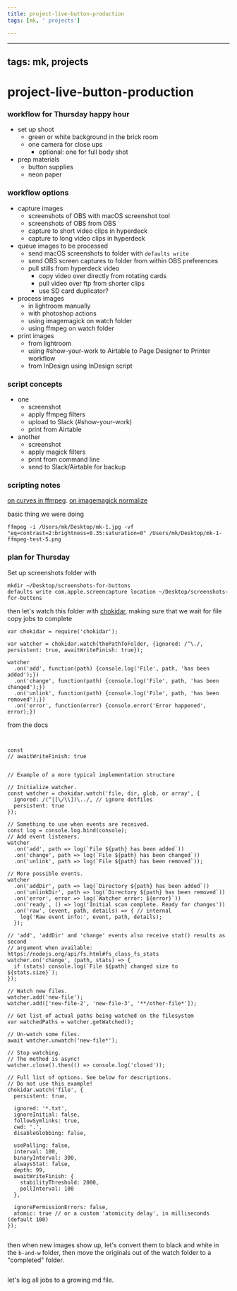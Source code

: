 ```yaml
---
title: project-live-button-production
tags: [mk, ' projects']

---
```


---
tags: mk, projects
---


# project-live-button-production

### workflow for Thursday happy hour

- set up shoot
    - green or white background in the brick room
    - one camera for close ups
        - optional: one for full body shot
- prep materials
    - button supplies
    - neon paper







### workflow options

- capture images
    - screenshots of OBS with macOS screenshot tool
    - screenshots of OBS from OBS
    - capture to short video clips in hyperdeck
    - capture to long video clips in hyperdeck
- queue images to be processed
    - send macOS screenshots to folder with `defaults write`
    - send OBS screen captures to folder from within OBS preferences
    - pull stills from hyperdeck video
        - copy video over directly from rotating cards
        - pull video over ftp from shorter clips
        - use SD card duplicator?
- process images
    - in lightroom manually
    - with photoshop actions
    - using imagemagick on watch folder
    - using ffmpeg on watch folder
- print images
    - from lightroom
    - using #show-your-work to Airtable to Page Designer to Printer workflow
    - from InDesign using InDesign script


### script concepts

- one
    - screenshot
    - apply ffmpeg filters
    - upload to Slack (#show-your-work)
    - print from Airtable
- another
    - screenshot
    - apply magick filters
    - print from command line
    - send to Slack/Airtable for backup


### scripting notes

[on curves in ffmpeg](https://video.stackexchange.com/questions/14603/what-is-the-ffmpeg-filter-equivalent-of-automatic-levels-for-colors).
[on imagemagick normalize](https://imagemagick.org/script/command-line-options.php#normalize)

basic thing we were doing

`ffmpeg -i /Users/mk/Desktop/mk-1.jpg -vf "eq=contrast=2:brightness=0.35:saturation=0" /Users/mk/Desktop/mk-1-ffmpeg-test-5.png`

### plan for Thursday

Set up screenshots folder with
 
```
mkdir ~/Desktop/screenshots-for-buttons
defaults write com.apple.screencapture location ~/Desktop/screenshots-for-buttons
```

then let's watch this folder with [chokidar](https://www.npmjs.com/package/chokidar), making sure that we wait for file copy jobs to complete

```
var chokidar = require('chokidar');

var watcher = chokidar.watch(thePathToFolder, {ignored: /^\./, persistent: true, awaitWriteFinish: true});

watcher
  .on('add', function(path) {console.log('File', path, 'has been added');})
  .on('change', function(path) {console.log('File', path, 'has been changed');})
  .on('unlink', function(path) {console.log('File', path, 'has been removed');})
  .on('error', function(error) {console.error('Error happened', error);})
```


from the docs
```
  
  
const
// awaitWriteFinish: true


// Example of a more typical implementation structure

// Initialize watcher.
const watcher = chokidar.watch('file, dir, glob, or array', {
  ignored: /(^|[\/\\])\../, // ignore dotfiles
  persistent: true
});

// Something to use when events are received.
const log = console.log.bind(console);
// Add event listeners.
watcher
  .on('add', path => log(`File ${path} has been added`))
  .on('change', path => log(`File ${path} has been changed`))
  .on('unlink', path => log(`File ${path} has been removed`));

// More possible events.
watcher
  .on('addDir', path => log(`Directory ${path} has been added`))
  .on('unlinkDir', path => log(`Directory ${path} has been removed`))
  .on('error', error => log(`Watcher error: ${error}`))
  .on('ready', () => log('Initial scan complete. Ready for changes'))
  .on('raw', (event, path, details) => { // internal
    log('Raw event info:', event, path, details);
  });

// 'add', 'addDir' and 'change' events also receive stat() results as second
// argument when available: https://nodejs.org/api/fs.html#fs_class_fs_stats
watcher.on('change', (path, stats) => {
  if (stats) console.log(`File ${path} changed size to ${stats.size}`);
});

// Watch new files.
watcher.add('new-file');
watcher.add(['new-file-2', 'new-file-3', '**/other-file*']);

// Get list of actual paths being watched on the filesystem
var watchedPaths = watcher.getWatched();

// Un-watch some files.
await watcher.unwatch('new-file*');

// Stop watching.
// The method is async!
watcher.close().then(() => console.log('closed'));

// Full list of options. See below for descriptions.
// Do not use this example!
chokidar.watch('file', {
  persistent: true,

  ignored: '*.txt',
  ignoreInitial: false,
  followSymlinks: true,
  cwd: '.',
  disableGlobbing: false,

  usePolling: false,
  interval: 100,
  binaryInterval: 300,
  alwaysStat: false,
  depth: 99,
  awaitWriteFinish: {
    stabilityThreshold: 2000,
    pollInterval: 100
  },

  ignorePermissionErrors: false,
  atomic: true // or a custom 'atomicity delay', in milliseconds (default 100)
});


```

then when new images show up, let's convert them to black and white in the `b-and-w` folder, then move the originals out of the watch folder to a "completed" folder.

```

```

let's log all jobs to a growing md file.